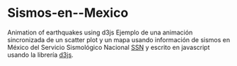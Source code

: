 # Sismos-en--Mexico
Animation of earthquakes using d3js
Ejemplo de una animación sincronizada de un scatter plot y un mapa usando información de sismos en México del Servicio Sismológico Nacional [SSN](http://www2.ssn.unam.mx:8080/catalogo)
y escrito en javascript usando la librería [d3js](https://github.com/d3/d3).
